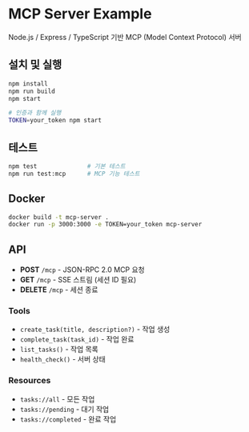 # MCP Server Example

Node.js / Express / TypeScript 기반 MCP (Model Context Protocol) 서버

## 설치 및 실행

```bash
npm install
npm run build
npm start

# 인증과 함께 실행
TOKEN=your_token npm start
```

## 테스트

```bash
npm test              # 기본 테스트
npm run test:mcp      # MCP 기능 테스트
```

## Docker

```bash
docker build -t mcp-server .
docker run -p 3000:3000 -e TOKEN=your_token mcp-server
```

## API

- **POST** `/mcp` - JSON-RPC 2.0 MCP 요청
- **GET** `/mcp` - SSE 스트림 (세션 ID 필요)
- **DELETE** `/mcp` - 세션 종료

### Tools
- `create_task(title, description?)` - 작업 생성
- `complete_task(task_id)` - 작업 완료
- `list_tasks()` - 작업 목록
- `health_check()` - 서버 상태

### Resources
- `tasks://all` - 모든 작업
- `tasks://pending` - 대기 작업
- `tasks://completed` - 완료 작업